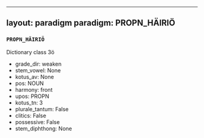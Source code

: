 
---
layout: paradigm
paradigm: PROPN_HÄIRIÖ
---
### ` PROPN_HÄIRIÖ `

Dictionary class 3ö
* grade_dir: weaken
* stem_vowel: None
* kotus_av: None
* pos: NOUN
* harmony: front
* upos: PROPN
* kotus_tn: 3
* plurale_tantum: False
* clitics: False
* possessive: False
* stem_diphthong: None
